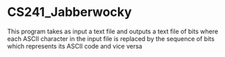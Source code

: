 # CS241_Jabberwocky
This program takes as input a text file and outputs a text file of bits where each ASCII character in the input file is replaced by the sequence of bits which represents its ASCII code and vice versa
